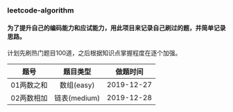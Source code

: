### leetcode-algorithm 

#### 为了提升自己的编码能力和应试能力，用此项目来记录自己刷过的题，并简单记录思路。  
计划先刷热门题目100道，之后根据知识点掌握程度在逐个加强。

|   题号   |  题目类型  |  做题时间  |
|  :----: |   :----:  |  :----:   |
| 01两数之和  | 数组(easy) | 2019-12-27  |
| 02两数相加  | 链表(medium) | 2019-12-28  |